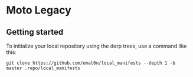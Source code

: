 Moto Legacy
===========

Getting started
---------------

To initialize your local repository using the derp trees, use a command like this:
```
git clone https://github.com/emal0n/local_manifests --depth 1 -b master .repo/local_manifests
```
